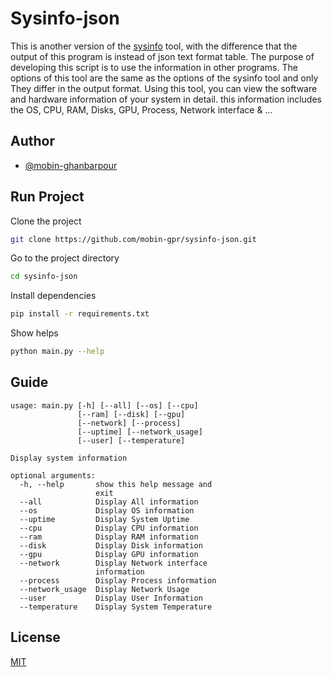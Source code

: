 # Sysinfo-json

This is another version of the [sysinfo](https://github.com/mobin-gpr/sysinfo.git) tool, with the difference that the output of this program is instead of json text format table. The purpose of developing this script is to use the information in other programs. The options of this tool are the same as the options of the sysinfo tool and only They differ in the output format. Using this tool, you can view the software and hardware information of your system in detail. this information includes the OS, CPU, RAM, Disks, GPU, Process, Network interface & ...
## Author

- [@mobin-ghanbarpour](https://github.com/mobin-gpr/)


## Run Project
Clone the project

```bash
git clone https://github.com/mobin-gpr/sysinfo-json.git
```

Go to the project directory

```bash
cd sysinfo-json
```

Install dependencies

```bash
pip install -r requirements.txt
```

Show helps

```bash
python main.py --help
```

## Guide


```text
usage: main.py [-h] [--all] [--os] [--cpu]
               [--ram] [--disk] [--gpu]
               [--network] [--process]
               [--uptime] [--network_usage]
               [--user] [--temperature]

Display system information

optional arguments:
  -h, --help       show this help message and
                   exit
  --all            Display All information
  --os             Display OS information
  --uptime         Display System Uptime
  --cpu            Display CPU information
  --ram            Display RAM information
  --disk           Display Disk information
  --gpu            Display GPU information
  --network        Display Network interface
                   information
  --process        Display Process information
  --network_usage  Display Network Usage
  --user           Display User Information
  --temperature    Display System Temperature
```

## License

[MIT](https://choosealicense.com/licenses/mit/)
